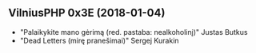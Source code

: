 ## VilniusPHP 0x3E (2018-01-04)
* "Palaikykite mano gėrimą (red. pastaba: nealkoholinį)" Justas Butkus
* "Dead Letters (mirę pranešimai)" Sergej Kurakin
